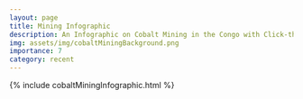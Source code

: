 ```yaml
---
layout: page
title: Mining Infographic
description: An Infographic on Cobalt Mining in the Congo with Click-through to a Tableau Dashboard
img: assets/img/cobaltMiningBackground.png 
importance: 7
category: recent
---
```


{% include cobaltMiningInfographic.html %}


